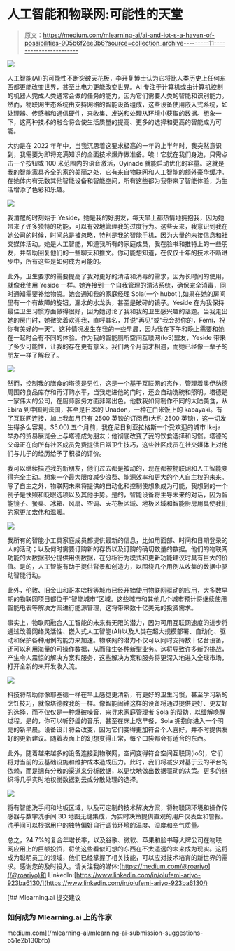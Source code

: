 # 人工智能和物联网:可能性的天堂

> 原文：<https://medium.com/mlearning-ai/ai-and-iot-s-a-haven-of-possibilities-905b6f2ee3b6?source=collection_archive---------11----------------------->

![](img/60cd1c3dba63b34664e7571502579a3d.png)

人工智能(AI)的可能性不断突破天花板，李开复博士认为它将比人类历史上任何东西都更能改变世界，甚至比电力更能改变世界。AI 专注于计算机或由计算机控制的机器人完成人类通常会做的任务的能力，因为它们需要人类的智能和识别能力。然而，物联网生态系统由支持网络的智能设备组成，这些设备使用嵌入式系统，如处理器、传感器和通信硬件，来收集、发送和处理从环境中获取的数据。想象一下，这两种技术的融合将会使生活质量的提高、更多的选择和更高的智能成为可能。

大约是在 2022 年年中，当我沉思着这要求极高的一年的上半年时，我突然意识到，我需要为即将充满知识的全面技术爆炸做准备。唉！它就在我们身边，只需点击一个按钮或 100 米范围内的语音激活，Oyinade 就能启动优化的容量。这就是我的智能家具齐全的家的美丽之处，它有来自物联网和人工智能的额外豪华缓冲。在她体内有无数其他智能设备和智能空间，所有这些都为我带来了智能体验，为生活增添了色彩和乐趣。

![](img/f0645f27d60f0304c57dac7598381d5d.png)

我清醒的时刻始于 Yeside，她是我的好朋友，每天早上都热情地拥抱我，因为她带来了许多独特的功能，可以有效地管理我的过度行为。这些天来，我意识到我在她公司的时候，时间总是被忽略，特别是我的智能手机，因为大量的未接信息和社交媒体活动。她是人工智能，知道我所有的家庭成员，我在脸书和推特上的一些朋友，并帮助回复他们的一些聊天和推文。你可能想知道，在仅仅十年的技术不断进步中，所有这些是如何成为可能的。

此外，卫生要求的需要提高了我对更好的清洁和消毒的需求，因为长时间的使用，就像我使用 Yeside 一样。她连接到一个自我管理的清洁系统，确保完全消毒，同时通知需要补给物资。她会通知我的家庭经理 Sola(一个 hubot ),如果在她的房间里有一个有故障的旋钮，漏水的水龙头，甚至是破碎的镜子。Yeside 在为我保持最佳卫生习惯方面做得很好，因为她讨论了我和我的卫生感兴趣的话题。当我走出她的房门时，她微笑着欢迎我，直呼其名，并说“再见”或“我会想你的，Femi，祝你有美好的一天”。这种情况发生在我的一些早晨，因为我在下午和晚上需要和她在一起时会有不同的体验。作为我的智能厕所空间互联网(IoS)盟友，Yeside 带来了多少可能性，让我的存在更有意义。我们两个月前才相遇，而她已经像一辈子的朋友一样了解我了。

![](img/2f86c74ff1b91a3b9c5595e97e7531f8.png)

然而，控制我的膳食的塔德是男性，这是一个基于互联网的杰作，管理着奥伊纳德周围的食品库存和再订购水平，当我走进他的门时，还会自动洗碗和照明。塔德是一家伟大的公司，在厨师服务方面非常出色。他教我如何制作不同的大陆美食，从 Ebira 到中国到法国，甚至是日本的 Unadon，一种在白米饭上的 kabayaki。有了互联网连接，加上我每月只有 2500 英镑的订阅费(大约 2500 英镑)，这一切发生得多么容易。$5.00).五个月前，我在尼日利亚拉格斯一个受欢迎的城市 Ikeja 举办的贸易展览会上与塔德成为朋友；他彻底改变了我的饮食选择和习惯。塔德的父母正在向所有社区成员免费提供日常卫生技巧，这些社区成员在社交媒体上对他们与儿子的经历给予了积极的评价。

我可以继续描述我的新朋友，他们过去都是被动的，现在都被物联网和人工智能变得完全主动。想象一个最大限度减少浪费、能源效率和更大的个人自主权的未来。除了自主之外，物联网未来将提供的自动化和控制使想象成为可能，我想到的一个例子是快照和眨眼选项以及其他手势。是的，智能设备将主导未来的对话，因为智能镜子、餐桌、冰箱、风扇、空调、天花板区域、地板区域和智能厨房用具使我们的家更加宏伟和温暖。

![](img/c5465a39fa48a3165cd1bef2ade1559e.png)

我所有的智能小工具家庭成员都提供最新的信息，比如用面部、时间和日期登录的人的活动；以及何时需要订购新的存货以及订购的确切数量的数据。他们的物联网功能的大数据部分提供用例数据，在分析行为模式和更新功能建议时具有巨大的价值。是的，人工智能有助于提供背景和创造力，以围绕几个用例从收集的数据中驱动智能行动。

此外，伦敦、旧金山和哥本哈根等城市已经开始使用物联网驱动的应用，大多数早期的物联网项目都位于“智能城市”区域。这些城市和其他几个城市预计将继续使用智能电表等解决方案进行能源管理，这将带来数十亿美元的投资需求。

事实上，物联网融合人工智能的未来有无限的潜力，因为可用互联网速度的进步将通过改善网络灵活性、嵌入式人工智能(AI)以及人类在超大规模部署、自动化、驱动和保护各种用例的能力来加速。物联网的潜力不仅可以同时支持数十亿台设备，还可以利用海量的可操作数据，从而催生各种新型业务。这将导致许多新的挑战，产生令人震惊的解决方案和服务，这些解决方案和服务将更深入地进入全球市场，打开全新的未开发收入流。

![](img/fa98a935cda54a4be7ac7d8553b6b710.png)

科技将帮助你像耶塞德一样在早上感觉更清新，有更好的卫生习惯，甚至学习新的烹饪技巧，就像塔德教我的一样。像智能闹钟这样的设备将通过提供更好、更友好的选择，而不仅仅是一种爆破噪音，来寻求家庭管理者 Sola 的帮助，以缓解唤醒过程。是的，你可以听舒缓的音乐，甚至在床上吃早餐，Sola 拥抱你进入一个明亮的新早晨。设备设计将会改变，因为它们变得更加符合个人喜好，并不时提供友好的更新建议。随着表面上的幻想变得正常，每个口袋都会有适合的东西。

此外，随着越来越多的设备连接到物联网，空间变得符合空间互联网(IoS)，它们将对当前的云基础设施和维护成本造成压力。此时，我们将减少对基于云的平台的依赖，而是拥有分散的渠道来分析数据，以更快地做出数据驱动的决策。更多的组织将几乎实时地权衡数据到云或分散处理的选择。

![](img/ef34bba0f907537a8949541620675ac0.png)

将有智能洗手间和地板区域，以及可定制的技术解决方案，将物联网环境和操作传感器与数字洗手间 3D 地图无缝集成，为实时决策提供直观的用户仪表盘和警报。洗手间可以根据用户的独特偏好自行调节环境的温度、湿度和空气质量。

总之，24.7%的复合年增长率，以及谷歌、微软、苹果和脸书等大牌公司在物联网应用上的巨额投资，将使这些看似幻想的东西在不太遥远的未来成为现实。这将成为聪明员工的领域，他们已经掌握了相关技能，可以应对技术培育的新世界的需求。感谢您的及时投入。请关注我的媒体:[https://medium.com/@roariyo](/@roariyo)和 LinkedIn:[https://www.linkedin.com/in/olufemi-ariyo-923ba6130/](https://www.linkedin.com/in/olufemi-ariyo-923ba6130/)

[](/mlearning-ai/mlearning-ai-submission-suggestions-b51e2b130bfb) [## Mlearning.ai 提交建议

### 如何成为 Mlearning.ai 上的作家

medium.com](/mlearning-ai/mlearning-ai-submission-suggestions-b51e2b130bfb)